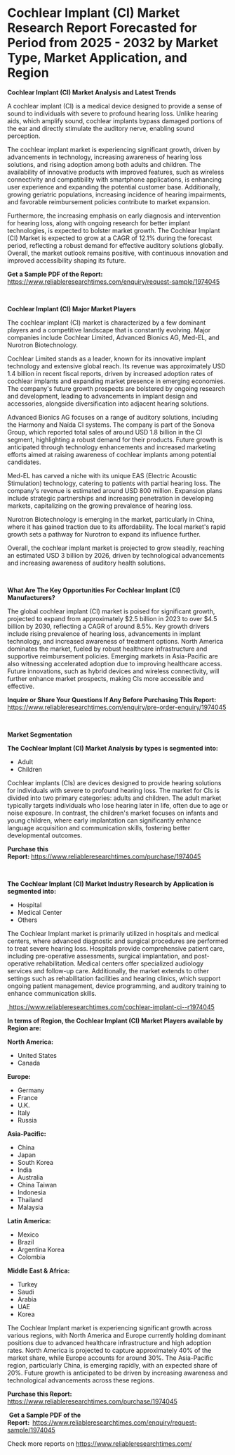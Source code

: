 <p><h1>Cochlear Implant (CI) Market Research Report Forecasted for Period from 2025 -  2032 by Market Type, Market Application, and Region</h1></p><p><strong>Cochlear Implant (CI) Market Analysis and Latest Trends</strong></p>
<p><p>A cochlear implant (CI) is a medical device designed to provide a sense of sound to individuals with severe to profound hearing loss. Unlike hearing aids, which amplify sound, cochlear implants bypass damaged portions of the ear and directly stimulate the auditory nerve, enabling sound perception.</p><p>The cochlear implant market is experiencing significant growth, driven by advancements in technology, increasing awareness of hearing loss solutions, and rising adoption among both adults and children. The availability of innovative products with improved features, such as wireless connectivity and compatibility with smartphone applications, is enhancing user experience and expanding the potential customer base. Additionally, growing geriatric populations, increasing incidence of hearing impairments, and favorable reimbursement policies contribute to market expansion.</p><p>Furthermore, the increasing emphasis on early diagnosis and intervention for hearing loss, along with ongoing research for better implant technologies, is expected to bolster market growth. The Cochlear Implant (CI) Market is expected to grow at a CAGR of 12.1% during the forecast period, reflecting a robust demand for effective auditory solutions globally. Overall, the market outlook remains positive, with continuous innovation and improved accessibility shaping its future.</p></p>
<p><strong>Get a Sample PDF of the Report:&nbsp;</strong> <a href="https://www.reliableresearchtimes.com/enquiry/request-sample/1974045?utm_campaign=2934&utm_medium=2&utm_source=Github&utm_content=ia&utm_term=05032025&utm_id=cochlear-implant-ci">https://www.reliableresearchtimes.com/enquiry/request-sample/1974045</a></p>
<p>&nbsp;</p>
<p><strong>Cochlear Implant (CI) Major Market Players</strong></p>
<p><p>The cochlear implant (CI) market is characterized by a few dominant players and a competitive landscape that is constantly evolving. Major companies include Cochlear Limited, Advanced Bionics AG, Med-EL, and Nurotron Biotechnology. </p><p>Cochlear Limited stands as a leader, known for its innovative implant technology and extensive global reach. Its revenue was approximately USD 1.4 billion in recent fiscal reports, driven by increased adoption rates of cochlear implants and expanding market presence in emerging economies. The company's future growth prospects are bolstered by ongoing research and development, leading to advancements in implant design and accessories, alongside diversification into adjacent hearing solutions.</p><p>Advanced Bionics AG focuses on a range of auditory solutions, including the Harmony and Naída CI systems. The company is part of the Sonova Group, which reported total sales of around USD 1.8 billion in the CI segment, highlighting a robust demand for their products. Future growth is anticipated through technology enhancements and increased marketing efforts aimed at raising awareness of cochlear implants among potential candidates.</p><p>Med-EL has carved a niche with its unique EAS (Electric Acoustic Stimulation) technology, catering to patients with partial hearing loss. The company's revenue is estimated around USD 800 million. Expansion plans include strategic partnerships and increasing penetration in developing markets, capitalizing on the growing prevalence of hearing loss.</p><p>Nurotron Biotechnology is emerging in the market, particularly in China, where it has gained traction due to its affordability. The local market's rapid growth sets a pathway for Nurotron to expand its influence further.</p><p>Overall, the cochlear implant market is projected to grow steadily, reaching an estimated USD 3 billion by 2026, driven by technological advancements and increasing awareness of auditory health solutions.</p></p>
<p>&nbsp;</p>
<p><strong>What Are The Key Opportunities For Cochlear Implant (CI) Manufacturers?</strong></p>
<p><p>The global cochlear implant (CI) market is poised for significant growth, projected to expand from approximately $2.5 billion in 2023 to over $4.5 billion by 2030, reflecting a CAGR of around 8.5%. Key growth drivers include rising prevalence of hearing loss, advancements in implant technology, and increased awareness of treatment options. North America dominates the market, fueled by robust healthcare infrastructure and supportive reimbursement policies. Emerging markets in Asia-Pacific are also witnessing accelerated adoption due to improving healthcare access. Future innovations, such as hybrid devices and wireless connectivity, will further enhance market prospects, making CIs more accessible and effective.</p></p>
<p><strong>Inquire or Share Your Questions If Any Before Purchasing This Report:</strong> <a href="https://www.reliableresearchtimes.com/enquiry/pre-order-enquiry/1974045?utm_campaign=2934&utm_medium=2&utm_source=Github&utm_content=ia&utm_term=05032025&utm_id=cochlear-implant-ci">https://www.reliableresearchtimes.com/enquiry/pre-order-enquiry/1974045</a></p>
<p>&nbsp;</p>
<p><strong>Market Segmentation</strong></p>
<p><strong>The Cochlear Implant (CI) Market Analysis by types is segmented into:</strong></p>
<p><ul><li>Adult</li><li>Children</li></ul></p>
<p><p>Cochlear implants (CIs) are devices designed to provide hearing solutions for individuals with severe to profound hearing loss. The market for CIs is divided into two primary categories: adults and children. The adult market typically targets individuals who lose hearing later in life, often due to age or noise exposure. In contrast, the children's market focuses on infants and young children, where early implantation can significantly enhance language acquisition and communication skills, fostering better developmental outcomes.</p></p>
<p><strong>Purchase this Report:&nbsp;</strong><a href="https://www.reliableresearchtimes.com/purchase/1974045?utm_campaign=2934&utm_medium=2&utm_source=Github&utm_content=ia&utm_term=05032025&utm_id=cochlear-implant-ci">https://www.reliableresearchtimes.com/purchase/1974045</a></p>
<p>&nbsp;</p>
<p><strong>The Cochlear Implant (CI) Market Industry Research by Application is segmented into:</strong></p>
<p><ul><li>Hospital</li><li>Medical Center</li><li>Others</li></ul></p>
<p><p>The Cochlear Implant market is primarily utilized in hospitals and medical centers, where advanced diagnostic and surgical procedures are performed to treat severe hearing loss. Hospitals provide comprehensive patient care, including pre-operative assessments, surgical implantation, and post-operative rehabilitation. Medical centers offer specialized audiology services and follow-up care. Additionally, the market extends to other settings such as rehabilitation facilities and hearing clinics, which support ongoing patient management, device programming, and auditory training to enhance communication skills.</p></p>
<p><a href="https://www.reliableresearchtimes.com/cochlear-implant-ci--r1974045?utm_campaign=2934&utm_medium=2&utm_source=Github&utm_content=ia&utm_term=05032025&utm_id=cochlear-implant-ci">&nbsp;https://www.reliableresearchtimes.com/cochlear-implant-ci--r1974045</a></p>
<p><strong>In terms of Region, the Cochlear Implant (CI) Market Players available by Region are:</strong></p>
<p>
    <p> <strong> North America: </strong>
        <ul>
            <li>United States</li>
            <li>Canada</li>
        </ul>
        </p> 
    <p> <strong> Europe: </strong>
        <ul>
            <li>Germany</li>
            <li>France</li>
            <li>U.K.</li>
            <li>Italy</li>
            <li>Russia</li>
        </ul>
        </p> 
    <p> <strong> Asia-Pacific: </strong>
        <ul>
            <li>China</li>
            <li>Japan</li>
            <li>South Korea</li>
            <li>India</li>
            <li>Australia</li>
            <li>China Taiwan</li>
            <li>Indonesia</li>
            <li>Thailand</li>
            <li>Malaysia</li>
        </ul>
        </p> 
    <p> <strong> Latin America: </strong>
        <ul>
            <li>Mexico</li>
            <li>Brazil</li>
            <li>Argentina Korea</li>
            <li>Colombia</li>
        </ul>
        </p> 
    <p> <strong> Middle East & Africa: </strong>
        <ul>
            <li>Turkey</li>
            <li>Saudi</li>
            <li>Arabia</li>
            <li>UAE</li>
            <li>Korea</li>
        </ul>
    </p>
    </p>
<p><p>The Cochlear Implant market is experiencing significant growth across various regions, with North America and Europe currently holding dominant positions due to advanced healthcare infrastructure and high adoption rates. North America is projected to capture approximately 40% of the market share, while Europe accounts for around 30%. The Asia-Pacific region, particularly China, is emerging rapidly, with an expected share of 20%. Future growth is anticipated to be driven by increasing awareness and technological advancements across these regions.</p></p>
<p><strong>Purchase this Report: </strong><a href="https://www.reliableresearchtimes.com/purchase/1974045?utm_campaign=2934&utm_medium=2&utm_source=Github&utm_content=ia&utm_term=05032025&utm_id=cochlear-implant-ci">https://www.reliableresearchtimes.com/purchase/1974045</a></p>
<p>&nbsp;<strong>Get a Sample PDF of the Report:&nbsp;&nbsp;</strong><a href="https://www.reliableresearchtimes.com/enquiry/request-sample/1974045?utm_campaign=2934&utm_medium=2&utm_source=Github&utm_content=ia&utm_term=05032025&utm_id=cochlear-implant-ci">https://www.reliableresearchtimes.com/enquiry/request-sample/1974045</a></p>
<p><strong></strong></p>
<p>Check more reports on <a href="https://www.reliableresearchtimes.com/?utm_campaign=2934&utm_medium=2&utm_source=Github&utm_content=ia&utm_term=05032025&utm_id=cochlear-implant-ci">https://www.reliableresearchtimes.com/</a></p>